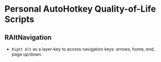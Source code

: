 # Personal AutoHotkey Quality-of-Life Scripts

## RAltNavigation
* `Right Alt` as a layer-key to access navigation keys: arrows, home, end, page up/down.